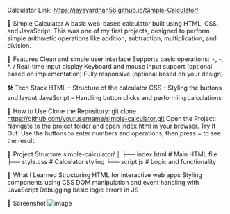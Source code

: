Calculator Link: https://jayavardhan56.github.io/Simple-Calculator/

🔢 Simple Calculator
A basic web-based calculator built using HTML, CSS, and JavaScript. This was one of my first projects, designed to perform simple arithmetic operations like addition, subtraction, multiplication, and division.

📌 Features
Clean and simple user interface
Supports basic operations: +, -, *, /
Real-time input display
Keyboard and mouse input support (optional based on implementation)
Fully responsive (optional based on your design)

🛠️ Tech Stack
HTML – Structure of the calculator
CSS – Styling the buttons and layout
JavaScript – Handling button clicks and performing calculations

🚀 How to Use
Clone the Repository:
git clone https://github.com/yourusername/simple-calculator.git
Open the Project: Navigate to the project folder and open index.html in your browser.
Try It Out: Use the buttons to enter numbers and operations, then press = to see the result.

📂 Project Structure
simple-calculator/
│
├── index.html        # Main HTML file
├── style.css         # Calculator styling
└── script.js         # Logic and functionality

🧠 What I Learned
Structuring HTML for interactive web apps
Styling components using CSS
DOM manipulation and event handling with JavaScript
Debugging basic logic errors in JS

📸 Screenshot
![image](https://github.com/user-attachments/assets/0ff8f13e-0da6-4d22-8908-b3b1bd4443d3)



